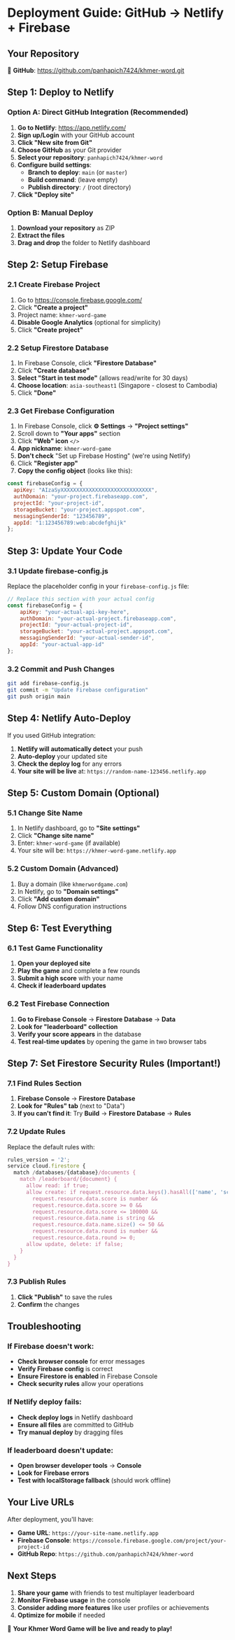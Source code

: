 # Deployment Guide: GitHub → Netlify + Firebase

## Your Repository
🔗 **GitHub**: https://github.com/panhapich7424/khmer-word.git

## Step 1: Deploy to Netlify

### Option A: Direct GitHub Integration (Recommended)

1. **Go to Netlify**: https://app.netlify.com/
2. **Sign up/Login** with your GitHub account
3. **Click "New site from Git"**
4. **Choose GitHub** as your Git provider
5. **Select your repository**: `panhapich7424/khmer-word`
6. **Configure build settings**:
   - **Branch to deploy**: `main` (or `master`)
   - **Build command**: (leave empty)
   - **Publish directory**: `/` (root directory)
7. **Click "Deploy site"**

### Option B: Manual Deploy
1. **Download your repository** as ZIP
2. **Extract the files**
3. **Drag and drop** the folder to Netlify dashboard

## Step 2: Setup Firebase

### 2.1 Create Firebase Project
1. Go to https://console.firebase.google.com/
2. Click **"Create a project"**
3. Project name: `khmer-word-game`
4. **Disable Google Analytics** (optional for simplicity)
5. Click **"Create project"**

### 2.2 Setup Firestore Database
1. In Firebase Console, click **"Firestore Database"**
2. Click **"Create database"**
3. **Select "Start in test mode"** (allows read/write for 30 days)
4. **Choose location**: `asia-southeast1` (Singapore - closest to Cambodia)
5. Click **"Done"**

### 2.3 Get Firebase Configuration
1. In Firebase Console, click **⚙️ Settings** → **"Project settings"**
2. Scroll down to **"Your apps"** section
3. Click **"Web" icon** `</>`
4. **App nickname**: `khmer-word-game`
5. **Don't check** "Set up Firebase Hosting" (we're using Netlify)
6. Click **"Register app"**
7. **Copy the config object** (looks like this):

```javascript
const firebaseConfig = {
  apiKey: "AIzaSyXXXXXXXXXXXXXXXXXXXXXXXXXXXXX",
  authDomain: "your-project.firebaseapp.com",
  projectId: "your-project-id",
  storageBucket: "your-project.appspot.com",
  messagingSenderId: "123456789",
  appId: "1:123456789:web:abcdefghijk"
};
```

## Step 3: Update Your Code

### 3.1 Update firebase-config.js
Replace the placeholder config in your `firebase-config.js` file:

```javascript
// Replace this section with your actual config
const firebaseConfig = {
    apiKey: "your-actual-api-key-here",
    authDomain: "your-actual-project.firebaseapp.com",
    projectId: "your-actual-project-id",
    storageBucket: "your-actual-project.appspot.com",
    messagingSenderId: "your-actual-sender-id",
    appId: "your-actual-app-id"
};
```

### 3.2 Commit and Push Changes
```bash
git add firebase-config.js
git commit -m "Update Firebase configuration"
git push origin main
```

## Step 4: Netlify Auto-Deploy

If you used GitHub integration:
1. **Netlify will automatically detect** your push
2. **Auto-deploy** your updated site
3. **Check the deploy log** for any errors
4. **Your site will be live** at: `https://random-name-123456.netlify.app`

## Step 5: Custom Domain (Optional)

### 5.1 Change Site Name
1. In Netlify dashboard, go to **"Site settings"**
2. Click **"Change site name"**
3. Enter: `khmer-word-game` (if available)
4. Your site will be: `https://khmer-word-game.netlify.app`

### 5.2 Custom Domain (Advanced)
1. Buy a domain (like `khmerwordgame.com`)
2. In Netlify, go to **"Domain settings"**
3. Click **"Add custom domain"**
4. Follow DNS configuration instructions

## Step 6: Test Everything

### 6.1 Test Game Functionality
1. **Open your deployed site**
2. **Play the game** and complete a few rounds
3. **Submit a high score** with your name
4. **Check if leaderboard updates**

### 6.2 Test Firebase Connection
1. **Go to Firebase Console** → **Firestore Database** → **Data**
2. **Look for "leaderboard" collection**
3. **Verify your score appears** in the database
4. **Test real-time updates** by opening the game in two browser tabs

## Step 7: Set Firestore Security Rules (Important!)

### 7.1 Find Rules Section
1. **Firebase Console** → **Firestore Database**
2. **Look for "Rules" tab** (next to "Data")
3. **If you can't find it**: Try **Build** → **Firestore Database** → **Rules**

### 7.2 Update Rules
Replace the default rules with:

```javascript
rules_version = '2';
service cloud.firestore {
  match /databases/{database}/documents {
    match /leaderboard/{document} {
      allow read: if true;
      allow create: if request.resource.data.keys().hasAll(['name', 'score', 'round']) &&
        request.resource.data.score is number &&
        request.resource.data.score >= 0 &&
        request.resource.data.score <= 100000 &&
        request.resource.data.name is string &&
        request.resource.data.name.size() <= 50 &&
        request.resource.data.round is number &&
        request.resource.data.round >= 0;
      allow update, delete: if false;
    }
  }
}
```

### 7.3 Publish Rules
1. **Click "Publish"** to save the rules
2. **Confirm** the changes

## Troubleshooting

### If Firebase doesn't work:
- **Check browser console** for error messages
- **Verify Firebase config** is correct
- **Ensure Firestore is enabled** in Firebase Console
- **Check security rules** allow your operations

### If Netlify deploy fails:
- **Check deploy logs** in Netlify dashboard
- **Ensure all files** are committed to GitHub
- **Try manual deploy** by dragging files

### If leaderboard doesn't update:
- **Open browser developer tools** → **Console**
- **Look for Firebase errors**
- **Test with localStorage fallback** (should work offline)

## Your Live URLs

After deployment, you'll have:
- **Game URL**: `https://your-site-name.netlify.app`
- **Firebase Console**: `https://console.firebase.google.com/project/your-project-id`
- **GitHub Repo**: `https://github.com/panhapich7424/khmer-word`

## Next Steps

1. **Share your game** with friends to test multiplayer leaderboard
2. **Monitor Firebase usage** in the console
3. **Consider adding more features** like user profiles or achievements
4. **Optimize for mobile** if needed

🎉 **Your Khmer Word Game will be live and ready to play!**